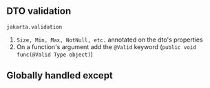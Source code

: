 ## DTO validation
`jakarta.validation`
1. `Size, Min, Max, NotNull, etc.` annotated on the dto's properties
2. On a function's argument add the `@Valid` keyword (`public void func(@Valid Type object)`)
## Globally handled except
<!--stackedit_data:
eyJoaXN0b3J5IjpbLTEzNjQzNDU1NDQsMTYzMjE2MjQ0Ml19
-->